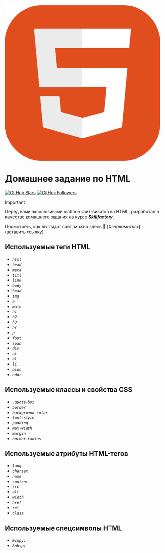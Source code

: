 <div align="center">

![](https://raw.githubusercontent.com/tandpfun/skill-icons/65dea6c4eaca7da319e552c09f4cf5a9a8dab2c8/icons/HTML.svg)

</div>

# Домашнее задание по HTML

[![GitHub Stars](https://img.shields.io/github/stars/dimachque/Guide-to-Git-HW-01?style=social)](https://github.com/dimachque/Guide-to-Git-HW-01)
[![GitHub Followers](https://img.shields.io/github/followers/dimachque?style=social)](https://github.com/dimachque)

> [!IMPORTANT]      
> Перед вами эксклюзивный шаблон сайт-визитка на HTML, разработан в качестве домашнего задания на курсе [___Skillfactory___](https://skillfactory.ru/).

Посмотреть, как выглядит сайт, можно здесь 🔗 [_Ознакомиться_](вставить ссылку)

## Используемые теги HTML

+ _`html`_
+ _`head`_
+ _`meta`_
+ _`titl`_
+ _`link`_
+ _`body`_
+ _`head`_
+ _`img`_
+ _`a`_
+ _`main`_
+ _`h1`_
+ _`h2`_
+ _`h3`_
+ _`hr`_
+ _`p`_
+ _`foot`_
+ _`span`_
+ _`div`_
+ _`ul`_
+ _`ol`_
+ _`li`_
+ _`bloc`_
+ _`addr`_

## Используемые классы и свойства CSS

+ _`.quote-box`_
+ _`border`_
+ _`background-color`_
+ _`font-style`_
+ _`padding`_
+ _`max-width`_
+ _`margin`_
+ _`border-radius`_

## Используемые атрибуты HTML-тегов

+ _`lang`_
+ _`charset`_
+ _`name`_
+ _`content`_
+ _`src`_
+ _`alt`_
+ _`width`_
+ _`href`_
+ _`rel`_
+ _`class`_

## Используемые спецсимволы HTML

+ _`&copy;`_
+ _`&nbsp;`_